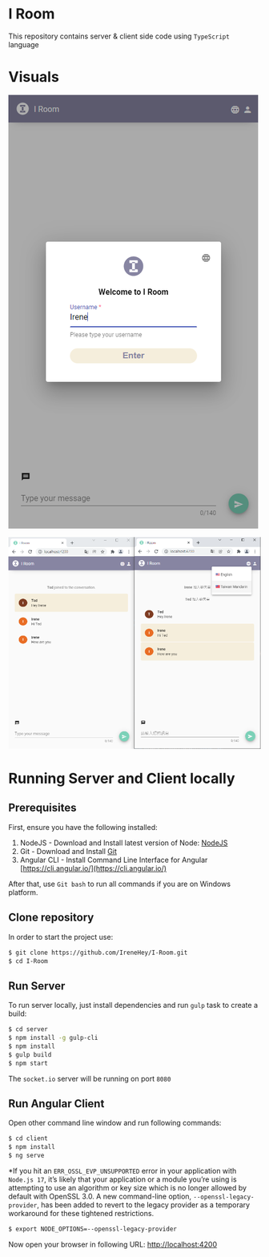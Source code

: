 
I Room
=========================================

This repository contains server & client side code using `TypeScript` language

# Visuals

![image](https://github.com/IreneHey/I-Room/blob/1eced561a41fed29f6ae375f429fca9ef739f7a6/enter.png)

![image](https://github.com/IreneHey/I-Room/blob/1eced561a41fed29f6ae375f429fca9ef739f7a6/chat.png)

# Running Server and Client locally
## Prerequisites

First, ensure you have the following installed:

1. NodeJS - Download and Install latest version of Node: [NodeJS](https://nodejs.org)
2. Git - Download and Install [Git](https://git-scm.com)
3. Angular CLI - Install Command Line Interface for Angular [https://cli.angular.io/](https://cli.angular.io/)

After that, use `Git bash` to run all commands if you are on Windows platform.

## Clone repository

In order to start the project use:

```bash
$ git clone https://github.com/IreneHey/I-Room.git
$ cd I-Room
```

## Run Server

To run server locally, just install dependencies and run `gulp` task to create a build:

```bash
$ cd server
$ npm install -g gulp-cli
$ npm install
$ gulp build
$ npm start
```

The `socket.io` server will be running on port `8080`

## Run Angular Client

Open other command line window and run following commands:

```bash
$ cd client
$ npm install
$ ng serve
```

*If you hit an `ERR_OSSL_EVP_UNSUPPORTED` error in your application with `Node.js 17`, it’s likely that your application or a module you’re using is attempting to use an algorithm or key size which is no longer allowed by default with OpenSSL 3.0. A new command-line option, `--openssl-legacy-provider`, has been added to revert to the legacy provider as a temporary workaround for these tightened restrictions.

```bash
$ export NODE_OPTIONS=--openssl-legacy-provider
```

Now open your browser in following URL: [http://localhost:4200](http://localhost:4200/)


